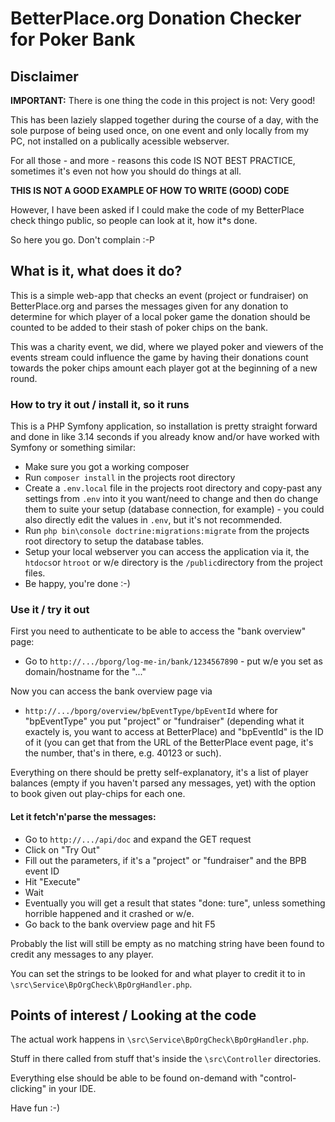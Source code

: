 # BetterPlace.org Donation Checker for Poker Bank

## Disclaimer

**IMPORTANT:** There is one thing the code in this project is not: Very good!

This has been laziely slapped together during the course of a day, with the sole purpose of being used once, on one event and only locally from my PC, not installed on a publically acessible webserver.

For all those - and more - reasons this code IS NOT BEST PRACTICE, sometimes it's even not how you should do things at all.

**THIS IS NOT A GOOD EXAMPLE OF HOW TO WRITE (GOOD) CODE**

However, I have been asked if I could make the code of my BetterPlace check thingo public, so people can look at it, how it*s done.

So here you go. Don't complain :-P


## What is it, what does it do?

This is a simple web-app that checks an event (project or fundraiser) on BetterPlace.org and parses the messages given for any donation to determine for which player of a local poker game the donation should be counted to be added to their stash of poker chips on the bank.

This was a charity event, we did, where we played poker and viewers of the events stream could influence the game by having their donations count towards the poker chips amount each player got at the beginning of a new round.

### How to try it out / install it, so it runs

This is a PHP Symfony application, so installation is pretty straight forward and done in like 3.14 seconds if you already know and/or have worked with Symfony or something similar:

- Make sure you got a working composer
- Run `composer install` in the projects root directory
- Create a `.env.local` file in the projects root directory and copy-past any settings from `.env` into it you want/need to change and then do change them to suite your setup (database connection, for example) - you could also directly edit the values in `.env`, but it's not recommended.
- Run `php bin\console doctrine:migrations:migrate` from the projects root directory to setup the database tables.
- Setup your local webserver you can access the application via it, the `htdocs`or `htroot` or w/e directory is the `/public`directory from the project files.
- Be happy, you're done :-)

### Use it / try it out

First you need to authenticate to be able to access the "bank overview" page:
- Go to `http://.../bporg/log-me-in/bank/1234567890` - put w/e you set as domain/hostname for the "..."

Now you can access the bank overview page via
- `http://.../bporg/overview/bpEventType/bpEventId` where for "bpEventType" you put "project" or "fundraiser" (depending what it exactely is, you want to access at BetterPlace) and "bpEventId" is the ID of it (you can get that from the URL of the BetterPlace event page, it's the number, that's in there, e.g. 40123 or such).

Everything on there should be pretty self-explanatory, it's a list of player balances (empty if you haven't parsed any messages, yet) with the option to book given out play-chips for each one.

#### Let it fetch'n'parse the messages:

- Go to `http://.../api/doc` and expand the GET request
- Click on "Try Out"
- Fill out the parameters, if it's a "project" or "fundraiser" and the BPB event ID
- Hit "Execute"
- Wait
- Eventually you will get a result that states "done: ture", unless something horrible happened and it crashed or w/e.
- Go back to the bank overview page and hit F5

Probably the list will still be empty as no matching string have been found to credit any messages to any player.

You can set the strings to be looked for and what player to credit it to in `\src\Service\BpOrgCheck\BpOrgHandler.php`.


## Points of interest / Looking at the code

The actual work happens in `\src\Service\BpOrgCheck\BpOrgHandler.php`.

Stuff in there called from stuff that's inside the `\src\Controller` directories.

Everything else should be able to be found on-demand with "control-clicking" in your IDE.

Have fun :-)
